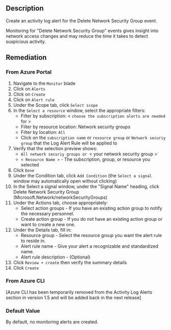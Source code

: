 ## Description

Create an activity log alert for the Delete Network Security Group event.

Monitoring for "Delete Network Security Group" events gives insight into network access changes and may reduce the time it takes to detect suspicious activity.

## Remediation

### From Azure Portal

  1. Navigate to the `Monitor` blade
  2. Click on `Alerts`
  3. Click on `Create`
  4. Click on `Alert rule`
  5. Under the Scope tab, click `Select scope`
  6. In the `Select a resource` window, select the appropriate filters:
      - Filter by subscription: < `choose the subscription alerts are needed` for >
      - Filter by resource location: Network security groups
      - Filter by location: `All`
      - Click on the `subscription name` or `resource group` or `Network securiy group` that the Log Alert Rule will be applied to
  7. Verify that the selection preview shows:
      - `All network securiy groups or `< your network security group >`
      - `< Resource Name >` - The subscription, group, or resource you selected
  8. Click `Done`
  9. Under the Condition tab, click `Add Condition` (the `Select a signal` window may automatically open without clicking)
  10. In the Select a signal window, under the "Signal Name" heading, click Delete Network Security Group (Microsoft.Network/networkSecurityGroups)
  11. Under the Actions tab, choose appropriately:
      - Select action groups - If you have an existing action group to notify the necessary personnel.
      - Create action group - If you do not have an existing action group or want to create a new one.
  12. Under the Details tab, fill in:
      -  Resource group - Select the resource group you want the alert rule to reside in.
      - Alert rule name - Give your alert a recognizable and standardized name.
      - Alert rule description - (Optional)
  13. Click `Review + create` then verify the summary details
  14. Click `Create`

### From Azure CLI

[Azure CLI has been temporarily removed from the Activity Log Alerts section in version 1.5 and will be added back in the next release]

### Default Value

By default, no monitoring alerts are created.